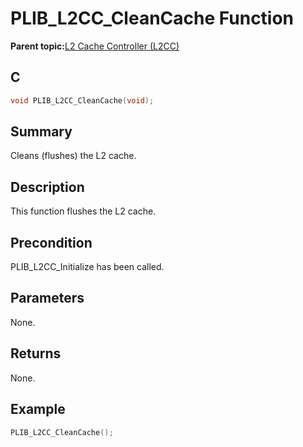 # PLIB\_L2CC\_CleanCache Function

**Parent topic:**[L2 Cache Controller \(L2CC\)](GUID-02165AAF-FFAF-48FC-9A3A-14E414DEB6A6.md)

## C

```c
void PLIB_L2CC_CleanCache(void);
```

## Summary

Cleans \(flushes\) the L2 cache.

## Description

This function flushes the L2 cache.

## Precondition

PLIB\_L2CC\_Initialize has been called.

## Parameters

None.

## Returns

None.

## Example

```c
PLIB_L2CC_CleanCache();
```

